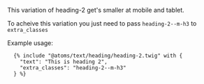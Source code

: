 This variation of heading-2 get's smaller at mobile and tablet.

To acheive this variation you just need to pass `heading-2--m-h3` to `extra_classes`

Example usage:
```
  {% include "@atoms/text/heading/heading-2.twig" with {
    "text": "This is heading 2",
    "extra_classes": "heading-2--m-h3"
  } %}
```